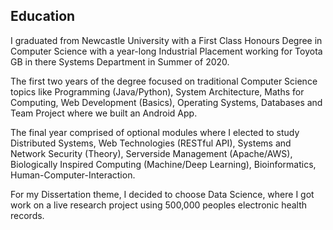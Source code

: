 ## Education
I graduated from Newcastle University with a First Class Honours Degree in Computer Science with a year-long Industrial Placement working for Toyota GB in there Systems Department in Summer of 2020.

The first two years of the degree focused on traditional Computer Science topics like Programming (Java/Python), System Architecture, Maths for Computing, Web Development (Basics), Operating Systems, Databases and Team Project where we built an Android App.

The final year comprised of optional modules where I elected to study Distributed Systems, Web Technologies (RESTful API), Systems and Network Security (Theory), Serverside Management (Apache/AWS), Biologically Inspired Computing (Machine/Deep Learning), Bioinformatics, Human-Computer-Interaction.

For my Dissertation theme, I decided to choose Data Science, where I got work on a live research project using 500,000 peoples electronic health records.
